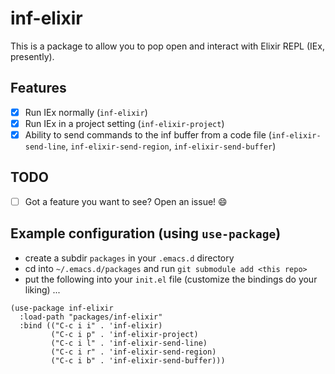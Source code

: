 # inf-elixir

This is a package to allow you to pop open and interact with Elixir REPL (IEx, presently).

## Features
- [x] Run IEx normally (`inf-elixir`)
- [x] Run IEx in a project setting (`inf-elixir-project`)
- [x] Ability to send commands to the inf buffer from a code file (`inf-elixir-send-line`, `inf-elixir-send-region`, `inf-elixir-send-buffer`)

## TODO
- [ ] Got a feature you want to see? Open an issue! :smile:

## Example configuration (using `use-package`)

- create a subdir `packages` in your `.emacs.d` directory
- cd into `~/.emacs.d/packages` and run `git submodule add <this repo>`
- put the following into your `init.el` file (customize the bindings do your liking) ...

``` elisp
(use-package inf-elixir
  :load-path "packages/inf-elixir"
  :bind (("C-c i i" . 'inf-elixir)
         ("C-c i p" . 'inf-elixir-project)
         ("C-c i l" . 'inf-elixir-send-line)
         ("C-c i r" . 'inf-elixir-send-region)
         ("C-c i b" . 'inf-elixir-send-buffer)))
```
